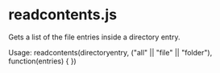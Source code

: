 # readcontents.js
Gets a list of the file entries inside a directory entry.

Usage: readcontents(directoryentry, ("all" || "file" || "folder"), function(entries) { })
